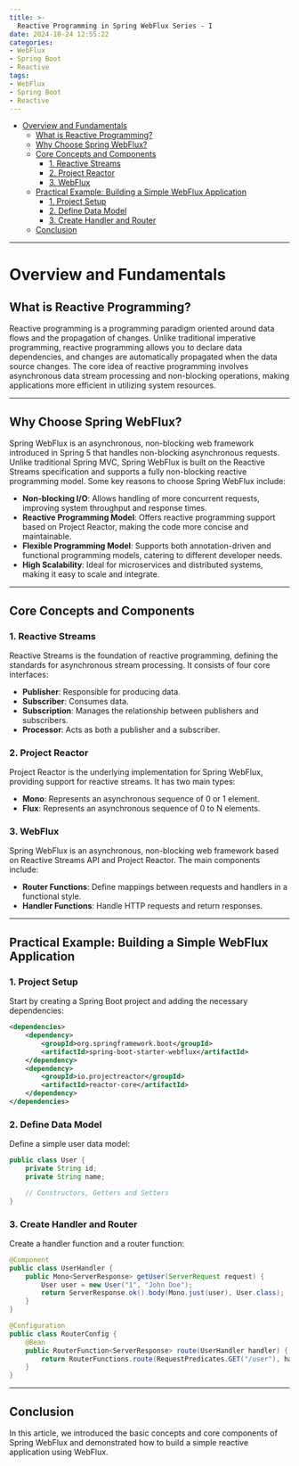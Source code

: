 ```yaml
---
title: >-
  Reactive Programming in Spring WebFlux Series - I 
date: 2024-10-24 12:55:22
categories:
- WebFlux
- Spring Boot
- Reactive
tags:
- WebFlux
- Spring Boot
- Reactive
---
```


- [Overview and Fundamentals](#overview-and-fundamentals)
  - [What is Reactive Programming?](#what-is-reactive-programming)
  - [Why Choose Spring WebFlux?](#why-choose-spring-webflux)
  - [Core Concepts and Components](#core-concepts-and-components)
    - [1. Reactive Streams](#1-reactive-streams)
    - [2. Project Reactor](#2-project-reactor)
    - [3. WebFlux](#3-webflux)
  - [Practical Example: Building a Simple WebFlux Application](#practical-example-building-a-simple-webflux-application)
    - [1. Project Setup](#1-project-setup)
    - [2. Define Data Model](#2-define-data-model)
    - [3. Create Handler and Router](#3-create-handler-and-router)
  - [Conclusion](#conclusion)

---

# Overview and Fundamentals

<a name="what-is-reactive-programming"></a> 
## What is Reactive Programming?

Reactive programming is a programming paradigm oriented around data flows and the propagation of changes. Unlike traditional imperative programming, reactive programming allows you to declare data dependencies, and changes are automatically propagated when the data source changes. The core idea of reactive programming involves asynchronous data stream processing and non-blocking operations, making applications more efficient in utilizing system resources.

---

<a name="why-choose-spring-webflux"></a> 
## Why Choose Spring WebFlux?

Spring WebFlux is an asynchronous, non-blocking web framework introduced in Spring 5 that handles non-blocking asynchronous requests. Unlike traditional Spring MVC, Spring WebFlux is built on the Reactive Streams specification and supports a fully non-blocking reactive programming model. Some key reasons to choose Spring WebFlux include:

- **Non-blocking I/O**: Allows handling of more concurrent requests, improving system throughput and response times.
- **Reactive Programming Model**: Offers reactive programming support based on Project Reactor, making the code more concise and maintainable.
- **Flexible Programming Model**: Supports both annotation-driven and functional programming models, catering to different developer needs.
- **High Scalability**: Ideal for microservices and distributed systems, making it easy to scale and integrate.

---

<a name="core-concepts-and-components"></a> 
## Core Concepts and Components

<a name="1-reactive-streams"></a> 
### 1. Reactive Streams
Reactive Streams is the foundation of reactive programming, defining the standards for asynchronous stream processing. It consists of four core interfaces:

- **Publisher**: Responsible for producing data.
- **Subscriber**: Consumes data.
- **Subscription**: Manages the relationship between publishers and subscribers.
- **Processor**: Acts as both a publisher and a subscriber.

<a name="2-project-reactor"></a> 
### 2. Project Reactor
Project Reactor is the underlying implementation for Spring WebFlux, providing support for reactive streams. It has two main types:

- **Mono**: Represents an asynchronous sequence of 0 or 1 element.
- **Flux**: Represents an asynchronous sequence of 0 to N elements.

<a name="3-webflux"></a> 
### 3. WebFlux
Spring WebFlux is an asynchronous, non-blocking web framework based on Reactive Streams API and Project Reactor. The main components include:

- **Router Functions**: Define mappings between requests and handlers in a functional style.
- **Handler Functions**: Handle HTTP requests and return responses.

---

<a name="practical-example-building-a-simple-webflux-application"></a> 
## Practical Example: Building a Simple WebFlux Application

<a name="1-project-setup"></a> 
### 1. Project Setup

Start by creating a Spring Boot project and adding the necessary dependencies:

```xml
<dependencies>
    <dependency>
        <groupId>org.springframework.boot</groupId>
        <artifactId>spring-boot-starter-webflux</artifactId>
    </dependency>
    <dependency>
        <groupId>io.projectreactor</groupId>
        <artifactId>reactor-core</artifactId>
    </dependency>
</dependencies>
```

<a name="2-define-data-model"></a> 
### 2. Define Data Model

Define a simple user data model:

```java
public class User {
    private String id;
    private String name;

    // Constructors, Getters and Setters
}
```

<a name="3-create-handler-and-router"></a> 
### 3. Create Handler and Router

Create a handler function and a router function:

```java
@Component
public class UserHandler {
    public Mono<ServerResponse> getUser(ServerRequest request) {
        User user = new User("1", "John Doe");
        return ServerResponse.ok().body(Mono.just(user), User.class);
    }
}

@Configuration
public class RouterConfig {
    @Bean
    public RouterFunction<ServerResponse> route(UserHandler handler) {
        return RouterFunctions.route(RequestPredicates.GET("/user"), handler::getUser);
    }
}
```

---

<a name="conclusion"></a> 
## Conclusion

In this article, we introduced the basic concepts and core components of Spring WebFlux and demonstrated how to build a simple reactive application using WebFlux.
